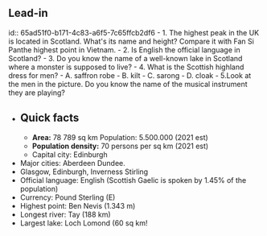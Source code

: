 ## Lead-in
id:: 65ad51f0-b171-4c83-a6f5-7c65ffcb2df6
	- 1. The highest peak in the UK is located in Scotland. What's its name and height? Compare it with Fan Si Panthe highest point in Vietnam.
	- 2. Is English the official language in Scotland?
	- 3. Do you know the name of a well-known lake in Scotland where a monster is supposed to live?
	- 4. What is the Scottish highland dress for men?
		- A. saffron robe
		- B. kilt
		- C. sarong
		- D. cloak
	- 5.Look at the men in the picture. Do you know the name of the musical instrument they are playing?
- ## Quick facts
	- **Area:** 78 789 sq km Population: 5.500.000 (2021 est)
	- **Population density:** 70 persons per sq km (2021 est)
	- Capital city: Edinburgh
- Major cities: Aberdeen Dundee.
- Glasgow, Edinburgh, Inverness Stirling
- Official language: English (Scottish Gaelic is spoken by 1.45% of the population)
- Currency: Pound Sterling (E)
- Highest point: Ben Nevis (1.343 m)
- Longest river: Tay (188 km)
- Largest lake: Loch Lomond (60 sq km!